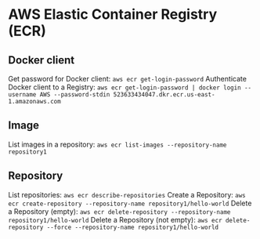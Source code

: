 # AWS Elastic Container Registry (ECR)

## Docker client
Get password for Docker client: `aws ecr get-login-password`
Authenticate Docker client to a Registry: `aws ecr get-login-password | docker login --username AWS --password-stdin 523633434047.dkr.ecr.us-east-1.amazonaws.com`

## Image
List images in a repository: `aws ecr list-images --repository-name repository1`

## Repository
List repositories: `aws ecr describe-repositories`
Create a Repository: `aws ecr create-repository --repository-name repository1/hello-world`
Delete a Repository (empty): `aws ecr delete-repository --repository-name repository1/hello-world`
Delete a Repository (not empty): `aws ecr delete-repository --force --repository-name repository1/hello-world`
